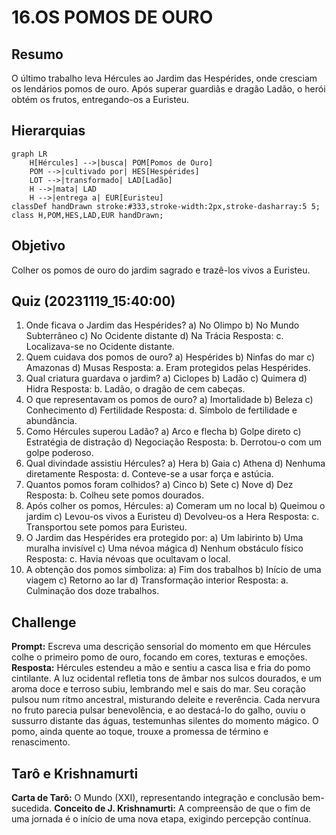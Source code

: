 # 16.OS POMOS DE OURO

## Resumo

O último trabalho leva Hércules ao Jardim das Hespérides, onde cresciam os lendários pomos de ouro. Após superar guardiãs e dragão Ladão, o herói obtém os frutos, entregando-os a Euristeu.

## Hierarquias

```mermaid
graph LR
    H[Hércules] -->|busca| POM[Pomos de Ouro]
    POM -->|cultivado por| HES[Hespérides]
    LOT -->|transformado| LAD[Ladão]
    H -->|mata| LAD
    H -->|entrega a| EUR[Euristeu]
classDef handDrawn stroke:#333,stroke-width:2px,stroke-dasharray:5 5;
class H,POM,HES,LAD,EUR handDrawn;
```

## Objetivo

Colher os pomos de ouro do jardim sagrado e trazê-los vivos a Euristeu.

## Quiz (20231119_15:40:00)

1. Onde ficava o Jardim das Hespérides?
   a) No Olimpo
   b) No Mundo Subterrâneo
   c) No Ocidente distante
   d) Na Trácia
   Resposta: c. Localizava-se no Ocidente distante.
2. Quem cuidava dos pomos de ouro?
   a) Hespérides
   b) Ninfas do mar
   c) Amazonas
   d) Musas
   Resposta: a. Eram protegidos pelas Hespérides.
3. Qual criatura guardava o jardim?
   a) Ciclopes
   b) Ladão
   c) Quimera
   d) Hidra
   Resposta: b. Ladão, o dragão de cem cabeças.
4. O que representavam os pomos de ouro?
   a) Imortalidade
   b) Beleza
   c) Conhecimento
   d) Fertilidade
   Resposta: d. Símbolo de fertilidade e abundância.
5. Como Hércules superou Ladão?
   a) Arco e flecha
   b) Golpe direto
   c) Estratégia de distração
   d) Negociação
   Resposta: b. Derrotou-o com um golpe poderoso.
6. Qual divindade assistiu Hércules?
   a) Hera
   b) Gaia
   c) Athena
   d) Nenhuma diretamente
   Resposta: d. Conteve-se a usar força e astúcia.
7. Quantos pomos foram colhidos?
   a) Cinco
   b) Sete
   c) Nove
   d) Dez
   Resposta: b. Colheu sete pomos dourados.
8. Após colher os pomos, Hércules:
   a) Comeram um no local
   b) Queimou o jardim
   c) Levou-os vivos a Euristeu
   d) Devolveu-os a Hera
   Resposta: c. Transportou sete pomos para Euristeu.
9. O Jardim das Hespérides era protegido por:
   a) Um labirinto
   b) Uma muralha invisível
   c) Uma névoa mágica
   d) Nenhum obstáculo físico
   Resposta: c. Havia névoas que ocultavam o local.
10. A obtenção dos pomos simboliza:
    a) Fim dos trabalhos
    b) Início de uma viagem
    c) Retorno ao lar
    d) Transformação interior
    Resposta: a. Culminação dos doze trabalhos.

## Challenge

**Prompt:** Escreva uma descrição sensorial do momento em que Hércules colhe o primeiro pomo de ouro, focando em cores, texturas e emoções.
**Resposta:**
Hércules estendeu a mão e sentiu a casca lisa e fria do pomo cintilante. A luz ocidental refletia tons de âmbar nos sulcos dourados, e um aroma doce e terroso subiu, lembrando mel e sais do mar. Seu coração pulsou num ritmo ancestral, misturando deleite e reverência. Cada nervura no fruto parecia pulsar benevolência, e ao destacá-lo do galho, ouviu o sussurro distante das águas, testemunhas silentes do momento mágico. O pomo, ainda quente ao toque, trouxe a promessa de término e renascimento.

## Tarô e Krishnamurti

**Carta de Tarô:** O Mundo (XXI), representando integração e conclusão bem-sucedida.
**Conceito de J. Krishnamurti:** A compreensão de que o fim de uma jornada é o início de uma nova etapa, exigindo percepção contínua.
